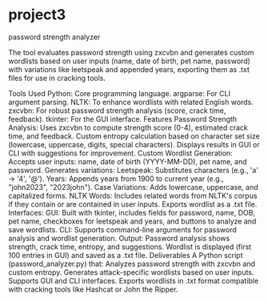 # project3
password strength analyzer

 The tool evaluates password strength using zxcvbn and generates custom wordlists based on user inputs (name, date of birth, pet name, password) with variations like leetspeak and appended years, exporting them as .txt files for use in cracking tools.

Tools Used
Python: Core programming language.
argparse: For CLI argument parsing.
NLTK: To enhance wordlists with related English words.
zxcvbn: For robust password strength analysis (score, crack time, feedback).
tkinter: For the GUI interface.
Features
Password Strength Analysis:
Uses zxcvbn to compute strength score (0-4), estimated crack time, and feedback.
Custom entropy calculation based on character set size (lowercase, uppercase, digits, special characters).
Displays results in GUI or CLI with suggestions for improvement.
Custom Wordlist Generation:
Accepts user inputs: name, date of birth (YYYY-MM-DD), pet name, and password.
Generates variations:
Leetspeak: Substitutes characters (e.g., 'a' → '4', '@').
Years: Appends years from 1900 to current year (e.g., "john2023", "2023john").
Case Variations: Adds lowercase, uppercase, and capitalized forms.
NLTK Words: Includes related words from NLTK's corpus if they contain or are contained in user inputs.
Exports wordlist as a .txt file.
Interfaces:
GUI: Built with tkinter, includes fields for password, name, DOB, pet name, checkboxes for leetspeak and years, and buttons to analyze and save wordlists.
CLI: Supports command-line arguments for password analysis and wordlist generation.
Output:
Password analysis shows strength, crack time, entropy, and suggestions.
Wordlist is displayed (first 100 entries in GUI) and saved as a .txt file.
Deliverables
A Python script (password_analyzer.py) that:
Analyzes password strength with zxcvbn and custom entropy.
Generates attack-specific wordlists based on user inputs.
Supports GUI and CLI interfaces.
Exports wordlists in .txt format compatible with cracking tools like Hashcat or John the Ripper.
